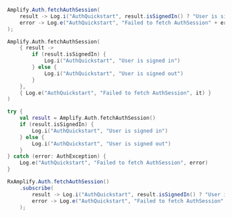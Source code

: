 <amplify-block-switcher>
<amplify-block name="Java">

```java
Amplify.Auth.fetchAuthSession(
    result -> Log.i("AuthQuickstart", result.isSignedIn() ? "User is signed in" : "User is signed out"),
    error -> Log.e("AuthQuickstart", "Failed to fetch AuthSession" + error.toString())
);
```

</amplify-block>
<amplify-block name="Kotlin - Callbacks">

```kotlin
Amplify.Auth.fetchAuthSession(
    { result ->
        if (result.isSignedIn) {
            Log.i("AuthQuickstart", "User is signed in")
        } else {
            Log.i("AuthQuickstart", "User is signed out")
        }
    },
    { Log.e("AuthQuickstart", "Failed to fetch AuthSession", it) }
)
```

</amplify-block>
<amplify-block name="Kotlin - Coroutines (Beta)">

```kotlin
try {
    val result = Amplify.Auth.fetchAuthSession()
    if (result.isSignedIn) {
        Log.i("AuthQuickstart", "User is signed in")
    } else {
        Log.i("AuthQuickstart", "User is signed out")
    }
} catch (error: AuthException) {
    Log.e("AuthQuickstart", "Failed to fetch AuthSession", error)
}
```

</amplify-block>
<amplify-block name="RxJava">

```java
RxAmplify.Auth.fetchAuthSession()
    .subscribe(
        result -> Log.i("AuthQuickstart", result.isSignedIn() ? "User is signed in" : "User is signed out"),
        error -> Log.e("AuthQuickstart", "Failed to fetch AuthSession" + error.toString())
    );
```

</amplify-block>
</amplify-block-switcher>
